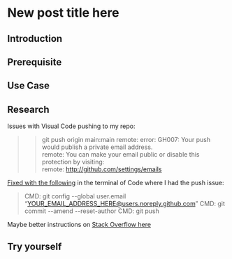 # New post title here

## Introduction


## Prerequisite


## Use Case


## Research

Issues with Visual Code pushing to my repo: 
> > git push origin main:main
> remote: error: GH007: Your push would publish a private email address.        
> remote: You can make your email public or disable this protection by visiting:        
> remote: http://github.com/settings/emails        

[Fixed with the following](https://github.community/t/push-declined-due-to-email-privacy-restrictions/990/5) in the terminal of Code where I had the push issue:
> CMD: git config --global user.email “YOUR_EMAIL_ADDRESS_HERE@users.noreply.github.com”
> CMD: git commit --amend --reset-author
> CMD: git push

Maybe better instructions on [Stack Overflow here](https://stackoverflow.com/a/51097104)
## Try yourself

